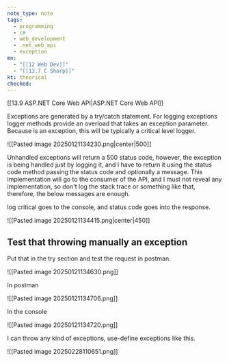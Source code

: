 ```yaml
---
note_type: note
tags:
  - programming
  - c#
  - web_development
  - .net_web_api
  - exception
mn:
  - "[[12 Web Dev]]"
  - "[[13.7 C Sharp]]"
kt: theorical
checked:
---
```

[[13.9 ASP.NET Core Web API|ASP.NET Core Web API]]

Exceptions are generated by a try/catch statement. For logging exceptions logger methods provide an overload that takes an exception parameter. Because is an exception, this will be typically a critical level logger.

![[Pasted image 20250121134230.png|center|500]]

Unhandled exceptions will return a 500 status code, however, the exception is being handled just by logging it, and I have to return it using the status code method passing the status code and optionally a message. This implementation will go to the consumer of the API, and I must not reveal any implementation, so don't log the stack trace or something like that, therefore, the below messages are enough. 

log critical goes to the console, and status code goes into the response. 

![[Pasted image 20250121134415.png|center|450]]


## Test that throwing manually an exception 
Put that in the try section and test the request in postman.

![[Pasted image 20250121134630.png]]

In postman

![[Pasted image 20250121134706.png]]

In the console

![[Pasted image 20250121134720.png]]

I can throw any kind of exceptions, use-define exceptions like this.

![[Pasted image 20250228110651.png]]